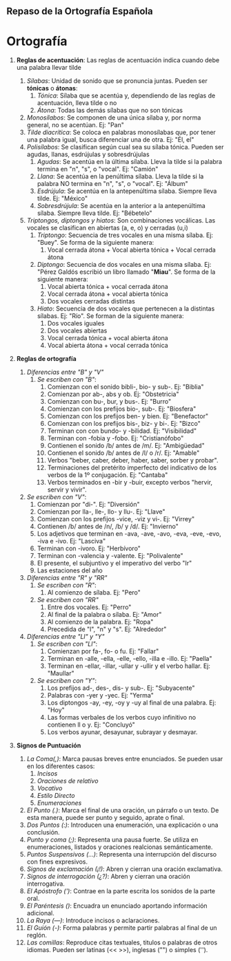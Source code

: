 ## Repaso de la Ortografía Española ##

# Ortografía #

1. **Reglas de acentuación**: Las reglas de acentuación indica cuando debe una palabra llevar tilde
   1. _Sílabas_: Unidad de sonido que se pronuncia juntas. Pueden ser __tónicas__ o __átonas__:
      1. *Tónica*: Sílaba que se acentúa y, dependiendo de las reglas de acentuación, lleva tilde o no
      2. *Átona*: Todas las demás sílabas que no son tónicas
   2. _Monosílabos_: Se componen de una única sílaba y, por norma general, no se acentúan. Ej: "Pan"
   3. _Tilde diacrítica_: Se coloca en palabras monosílabas que, por tener una palabra igual, busca diferenciar una de otra. Ej: "Él, el"
   4. _Polisílabos_: Se clasifican según cual sea su sílaba tónica. Pueden ser agudas, llanas, esdrújulas y sobresdrújulas
      1. *Agudas*: Se acentúa en la última sílaba. Lleva la tilde si la palabra termina en "n", "s", o "vocal". Ej: "Camión"
      2. *Llana*: Se acentúa en la penúltima sílaba. Lleva la tilde si la palabra NO termina en "n", "s", o "vocal". Ej: "Álbum"
      3. *Esdrújula*: Se acentúa en la antepenúltima sílaba. Siempre lleva tilde. Ej: "México"
      4. *Sobresdrújula*: Se acentúa en la anterior a la antepenúltima sílaba. Siempre lleva tilde. Ej: "Bébetelo"
   5. _Triptongos, diptongos y hiatos_: Son combinaciones vocálicas. Las vocales se clasifican en abiertas (a, e, o) y cerradas (u,i)
      1. *Triptongo*: Secuencia de tres vocales en una misma sílaba. Ej: "Buey". Se forma de la siguiente manera:
         1. Vocal cerrada átona + Vocal abierta tónica + Vocal cerrada átona
      2. *Diptongo*: Secuencia de dos vocales en una misma sílaba. Ej: "Pérez Galdós escribió un libro llamado "__Miau__". Se forma de la siguiente manera: 
         1. Vocal abierta tónica + vocal cerrada átona
         2. Vocal cerrada átona + vocal abierta tónica
         3. Dos vocales cerradas distintas
      3. *Hiato*: Secuencia de dos vocales que pertenecen a la distintas sílabas. Ej: "Río". Se forman de la siguiente manera: 
         1. Dos vocales iguales
         2. Dos vocales abiertas
         3. Vocal cerrada tónica + vocal abierta átona
         4. Vocal abierta átona + vocal cerrada tónica

2. **Reglas de ortografía**
   1. _Diferencias entre "B" y "V"_
      1. *Se escriben con "B"*:
         1. Comienzan con el sonido bibli-, bio- y sub-. Ej: "Biblia"
         2. Comienzan por ab-, abs y ob. Ej: "Obstetricia" 
         3. Comienzan con bu-, bur, y bus-. Ej: "Burro"
         4. Comienzan con los prefijos bio-, sub-. Ej: "Biosfera"
         5. Comienzan con los prefijos ben- y bien. Ej: "Benefactor"
         6. Comienzan con los prefijos bis-, biz- y bi-. Ej: "Bizco"
         7. Terminan con con bundo- y -bilidad. Ej: "Visibilidad"
         8. Terminan con -fobia y -fobo. Ej: "Cristianófobo"
         9. Contienen el sonido /b/ antes de /m/. Ej: "Ambigüedad"
         10. Contienen el sonido /b/ antes de /l/ o /r/. Ej: "Amable"
         11. Verbos "beber, caber, deber, haber, saber, sorber y probar". 
         12. Terminaciones del pretérito imperfecto del indicativo de los verbos de la 1º conjugación. Ej: "Cantaba"
         13. Verbos terminados en -bir y -buir, excepto verbos "hervir, servir y vivir".
     1.  *Se escriben con "V"*:
         1.  Comienzan por "di-". Ej: "Diversión"
         2.  Comienzan por lla-, lle-, llo- y llu-. Ej: "Llave"
         3.  Comienzan con los prefijos -vice, -viz y vi-. Ej: "Virrey"
         4.  Contienen /b/ antes de /n/, /b/ y /d/. Ej: "Invierno"
         5.  Los adjetivos que terminan en -ava, -ave, -avo, -eva, -eve, -evo, -iva e -ivo. Ej: "Lasciva"
         6.  Terminan con -ivoro. Ej: "Herbívoro"
         7.  Terminan con -valencia y -valente. Ej: "Polivalente"
         8.  El presente, el subjuntivo y el imperativo del verbo "Ir"
         9.  Las estaciones del año
   2. _Diferencias entre "R" y "RR"_
      1. *Se escriben con "R"*:
         1. Al comienzo de sílaba. Ej: "Pero"
      2. *Se escriben con "RR"*
         1. Entre dos vocales. Ej: "Perro"
         2. Al final de la palabra o sílaba. Ej: "Amor"
         3. Al comienzo de la palabra. Ej: "Ropa"
         4. Precedida de "l", "n" y "s". Ej: "Alrededor"
   3. _Diferencias entre "Ll" y "Y"_
      1. *Se escriben con "Ll"*:
         1. Comienzan por fa-, fo- o fu. Ej: "Fallar"
         2. Terminan en -alle, -ella, -elle, -ello, -illa e -illo. Ej: "Paella"
         3. Terminan en -ellar, -illar, -ullar y -ullir y el verbo hallar. Ej: "Maullar"
      2. *Se escriben con "Y"*: 
         1. Los prefijos ad-, des-, dis- y sub-. Ej: "Subyacente"
         2. Palabras con -yer y -yec. Ej: "Yerma"
         3. Los diptongos -ay, -ey, -oy y -uy al final de una palabra. Ej: "Hoy"
         4. Las formas verbales de los verbos cuyo infinitivo no contienen ll o y. Ej: "Concluyó"
         5. Los verbos ayunar, desayunar, subrayar y desmayar.

3. **Signos de Puntuación** 
   1. _La Coma(,)_: Marca pausas breves entre enunciados. Se pueden usar en los diferentes casos:
      1. *Incisos*
      2. *Oraciones de relativo*
      3. *Vocativo*
      4. *Estilo Directo*
      5. *Enumeraciones*
   2. _El Punto (.)_: Marca el final de una oración, un párrafo o un texto. De esta manera, puede ser punto y seguido, aprate o final.
   3. _Dos Puntos (:)_: Introducen una enumeración, una explicación o una conclusión.
   4. _Punto y coma (;)_: Representa una pausa fuerte. Se utiliza en enumeraciones, listados y oraciones realcionas semánticamente.
   5. _Puntos Suspensivos (...)_: Representa una interrupción del discurso con fines expresivos.
   6. _Signos de exclamación (¡!)_: Abren y cierran una oración exclamativa.
   7. _Signos de interrogación (¿?)_: Abren y cierran una oración interrogativa.
   8. _El Apóstrofo (')_: Contrae en la parte escrita los sonidos de la parte oral.
   9. _El Paréntesis ()_: Encuadra un enunciado aportando información adicional.
   10. _La Raya (—)_: Introduce incisos o aclaraciones.
   11. _El Guión (-)_: Forma palabras y permite partir palabras al final de un reglón.
   12. _Las comillas_: Reproduce citas textuales, titulos o palabras de otros idiomas. Pueden ser latinas (<< >>), inglesas ("") o simples (''). 